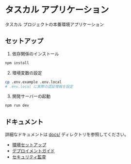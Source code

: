 # タスカル アプリケーション

タスカル プロジェクトの本番環境アプリケーション

## セットアップ

1. 依存関係のインストール
```bash
npm install
```

2. 環境変数の設定
```bash
cp .env.example .env.local
# .env.local に実際の認証情報を設定
```

3. 開発サーバーの起動
```bash
npm run dev
```

## ドキュメント

詳細なドキュメントは [docs/](./docs/) ディレクトリを参照してください。

- [環境セットアップ](./docs/ENVIRONMENT_SETUP.md)
- [デプロイメントガイド](./docs/DEPLOYMENT_GUIDE.md)
- [セキュリティ監査](./docs/FINAL_SECURITY_AUDIT.md)